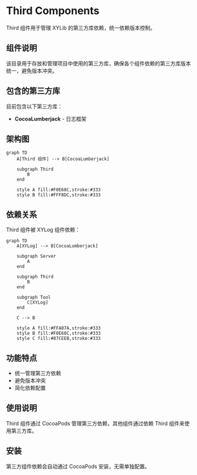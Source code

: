 # Third Components

Third 组件用于管理 XYLib 的第三方库依赖，统一依赖版本控制。

## 组件说明

该目录用于存放和管理项目中使用的第三方库，确保各个组件依赖的第三方库版本统一，避免版本冲突。

## 包含的第三方库

目前包含以下第三方库：

- **CocoaLumberjack** - 日志框架

## 架构图

```mermaid
graph TD
    A[Third 组件] --> B[CocoaLumberjack]
    
    subgraph Third
        B
    end
    
    style A fill:#F0E68C,stroke:#333
    style B fill:#FFF8DC,stroke:#333
```

## 依赖关系

Third 组件被 XYLog 组件依赖：

```mermaid
graph TD
    A[XYLog] --> B[CocoaLumberjack]
    
    subgraph Server
        A
    end
    
    subgraph Third
        B
    end
    
    subgraph Tool
        C[XYLog]
    end
    
    C --> B
    
    style A fill:#FFA07A,stroke:#333
    style B fill:#F0E68C,stroke:#333
    style C fill:#87CEEB,stroke:#333
```

## 功能特点

- 统一管理第三方依赖
- 避免版本冲突
- 简化依赖配置

## 使用说明

Third 组件通过 CocoaPods 管理第三方依赖，其他组件通过依赖 Third 组件来使用第三方库。

## 安装

第三方组件依赖会自动通过 CocoaPods 安装，无需单独配置。